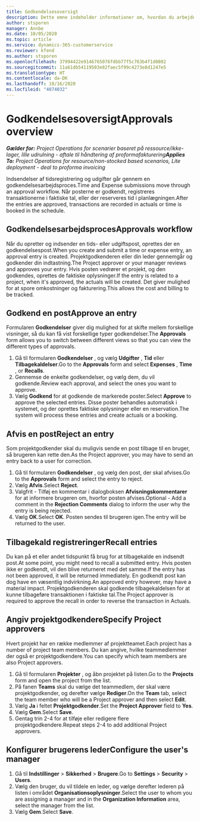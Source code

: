 ```yaml
---
title: Godkendelsesoversigt
description: Dette emne indeholder informationer om, hvordan du arbejder med godkendelser i Project Operations.
author: stsporen
manager: Annbe
ms.date: 10/05/2020
ms.topic: article
ms.service: dynamics-365-customerservice
ms.reviewer: kfend
ms.author: stsporen
ms.openlocfilehash: 37994422e9146765076fdbb77f5c763b4f1d0802
ms.sourcegitcommit: 11a61db54119503e82faec5f99c4273e8d1247e5
ms.translationtype: HT
ms.contentlocale: da-DK
ms.lasthandoff: 10/16/2020
ms.locfileid: "4074032"
---
```

# <a name="approvals-overview"></a><span data-ttu-id="bc21c-103">Godkendelsesoversigt</span><span class="sxs-lookup"><span data-stu-id="bc21c-103">Approvals overview</span></span>

<span data-ttu-id="bc21c-104">_**Gælder for:** Project Operations for scenarier baseret på ressource/ikke-lager, lille udrulning - aftale til håndtering af proformafakturering_</span><span class="sxs-lookup"><span data-stu-id="bc21c-104">_**Applies To:** Project Operations for resource/non-stocked based scenarios, Lite deployment - deal to proforma invoicing_</span></span>

<span data-ttu-id="bc21c-105">Indsendelser af tidsregistrering og udgifter går gennem en godkendelsesarbejdsproces.</span><span class="sxs-lookup"><span data-stu-id="bc21c-105">Time and Expense submissions move through an approval workflow.</span></span> <span data-ttu-id="bc21c-106">Når posterne er godkendt, registreres transaktionerne i faktiske tal, eller der reserveres tid i planlægningen.</span><span class="sxs-lookup"><span data-stu-id="bc21c-106">After the entries are approved, transactions are recorded in actuals or time is booked in the schedule.</span></span>

## <a name="approvals-workflow"></a><span data-ttu-id="bc21c-107">Godkendelsesarbejdsproces</span><span class="sxs-lookup"><span data-stu-id="bc21c-107">Approvals workflow</span></span>
<span data-ttu-id="bc21c-108">Når du opretter og indsender en tids- eller udgiftspost, oprettes der en godkendelsespost.</span><span class="sxs-lookup"><span data-stu-id="bc21c-108">When you create and submit a time or expense entry, an approval entry is created.</span></span> <span data-ttu-id="bc21c-109">Projektgodkenderen eller din leder gennemgår og godkender din indtastning.</span><span class="sxs-lookup"><span data-stu-id="bc21c-109">The Project approver or your manager reviews and approves your entry.</span></span> <span data-ttu-id="bc21c-110">Hvis posten vedrører et projekt, og den godkendes, oprettes de faktiske oplysninger.</span><span class="sxs-lookup"><span data-stu-id="bc21c-110">If the entry is related to a project, when it's approved, the actuals will be created.</span></span> <span data-ttu-id="bc21c-111">Det giver mulighed for at spore omkostninger og fakturering.</span><span class="sxs-lookup"><span data-stu-id="bc21c-111">This allows the cost and billing to be tracked.</span></span> 

## <a name="approve-an-entry"></a><span data-ttu-id="bc21c-112">Godkend en post</span><span class="sxs-lookup"><span data-stu-id="bc21c-112">Approve an entry</span></span>
<span data-ttu-id="bc21c-113">Formularen **Godkendelser** giver dig mulighed for at skifte mellem forskellige visninger, så du kan få vist forskellige typer godkendelser.</span><span class="sxs-lookup"><span data-stu-id="bc21c-113">The **Approvals** form allows you to switch between different views so that you can view the different types of approvals.</span></span>
  
1. <span data-ttu-id="bc21c-114">Gå til formularen **Godkendelser** , og vælg **Udgifter** , **Tid** eller **Tilbagekaldelser**.</span><span class="sxs-lookup"><span data-stu-id="bc21c-114">Go to the **Approvals** form and select **Expenses** , **Time** , or **Recalls**.</span></span>
2. <span data-ttu-id="bc21c-115">Gennemse de enkelte godkendelser, og vælg dem, du vil godkende.</span><span class="sxs-lookup"><span data-stu-id="bc21c-115">Review each approval, and select the ones you want to approve.</span></span>
3. <span data-ttu-id="bc21c-116">Vælg **Godkend** for at godkende de markerede poster.</span><span class="sxs-lookup"><span data-stu-id="bc21c-116">Select **Approve** to approve the selected entries.</span></span>
<span data-ttu-id="bc21c-117">Disse poster behandles automatisk i systemet, og der oprettes faktiske oplysninger eller en reservation.</span><span class="sxs-lookup"><span data-stu-id="bc21c-117">The system will process these entries and create actuals or a booking.</span></span>

## <a name="reject-an-entry"></a><span data-ttu-id="bc21c-118">Afvis en post</span><span class="sxs-lookup"><span data-stu-id="bc21c-118">Reject an entry</span></span>
<span data-ttu-id="bc21c-119">Som projektgodkender skal du muligvis sende en post tilbage til en bruger, så brugeren kan rette den.</span><span class="sxs-lookup"><span data-stu-id="bc21c-119">As the Project approver, you may have to send an entry back to a user for correction.</span></span>
  
1. <span data-ttu-id="bc21c-120">Gå til formularen **Godkendelser** , og vælg den post, der skal afvises.</span><span class="sxs-lookup"><span data-stu-id="bc21c-120">Go to the **Approvals** form and select the entry to reject.</span></span> 
2. <span data-ttu-id="bc21c-121">Vælg **Afvis**.</span><span class="sxs-lookup"><span data-stu-id="bc21c-121">Select **Reject**.</span></span>
3. <span data-ttu-id="bc21c-122">Valgfrit - Tilføj en kommentar i dialogboksen **Afvisningskommentarer** for at informere brugeren om, hvorfor posten afvises.</span><span class="sxs-lookup"><span data-stu-id="bc21c-122">Optional - Add a comment in the **Rejection Comments** dialog to inform the user why the entry is being rejected.</span></span>
4. <span data-ttu-id="bc21c-123">Vælg **OK**.</span><span class="sxs-lookup"><span data-stu-id="bc21c-123">Select **OK**.</span></span> <span data-ttu-id="bc21c-124">Posten sendes til brugeren igen.</span><span class="sxs-lookup"><span data-stu-id="bc21c-124">The entry will be returned to the user.</span></span>
  
## <a name="recall-entries"></a><span data-ttu-id="bc21c-125">Tilbagekald registreringer</span><span class="sxs-lookup"><span data-stu-id="bc21c-125">Recall entries</span></span>
<span data-ttu-id="bc21c-126">Du kan på et eller andet tidspunkt få brug for at tilbagekalde en indsendt post.</span><span class="sxs-lookup"><span data-stu-id="bc21c-126">At some point, you might need to recall a submitted entry.</span></span> <span data-ttu-id="bc21c-127">Hvis posten ikke er godkendt, vil den blive returneret med det samme.</span><span class="sxs-lookup"><span data-stu-id="bc21c-127">If the entry has not been approved, it will be returned immediately.</span></span> <span data-ttu-id="bc21c-128">En godkendt post kan dog have en væsentlig indvirkning.</span><span class="sxs-lookup"><span data-stu-id="bc21c-128">An approved entry however, may have a material impact.</span></span> <span data-ttu-id="bc21c-129">Projektgodkenderen skal godkende tilbagekaldelsen for at kunne tilbageføre transaktionen i faktiske tal.</span><span class="sxs-lookup"><span data-stu-id="bc21c-129">The Project approver is required to approve the recall in order to reverse the transaction in Actuals.</span></span>

## <a name="specify-project-approvers"></a><span data-ttu-id="bc21c-130">Angiv projektgodkendere</span><span class="sxs-lookup"><span data-stu-id="bc21c-130">Specify Project approvers</span></span>
<span data-ttu-id="bc21c-131">Hvert projekt har en række medlemmer af projektteamet.</span><span class="sxs-lookup"><span data-stu-id="bc21c-131">Each project has a number of project team members.</span></span> <span data-ttu-id="bc21c-132">Du kan angive, hvilke teammedlemmer der også er projektgodkendere.</span><span class="sxs-lookup"><span data-stu-id="bc21c-132">You can specify which team members are also Project approvers.</span></span>

1. <span data-ttu-id="bc21c-133">Gå til formularen **Projekter** , og åbn projektet på listen.</span><span class="sxs-lookup"><span data-stu-id="bc21c-133">Go to the **Projects** form and open the project from the list.</span></span>
2. <span data-ttu-id="bc21c-134">På fanen **Teams** skal du vælge det teammedlem, der skal være projektgodkender, og derefter vælge **Rediger**.</span><span class="sxs-lookup"><span data-stu-id="bc21c-134">On the **Team** tab, select the team member who will be a Project approver and then select **Edit**.</span></span>
3. <span data-ttu-id="bc21c-135">Vælg **Ja** i feltet **Projektgodkender**.</span><span class="sxs-lookup"><span data-stu-id="bc21c-135">Set the **Project Approver** field to **Yes**.</span></span>
4. <span data-ttu-id="bc21c-136">Vælg **Gem**.</span><span class="sxs-lookup"><span data-stu-id="bc21c-136">Select **Save**.</span></span>
5. <span data-ttu-id="bc21c-137">Gentag trin 2-4 for at tilføje eller redigere flere projektgodkendere.</span><span class="sxs-lookup"><span data-stu-id="bc21c-137">Repeat steps 2-4 to add additional Project approvers.</span></span>

## <a name="configure-the-users-manager"></a><span data-ttu-id="bc21c-138">Konfigurer brugerens leder</span><span class="sxs-lookup"><span data-stu-id="bc21c-138">Configure the user's manager</span></span>

1. <span data-ttu-id="bc21c-139">Gå til **Indstillinger** > **Sikkerhed** > **Brugere**.</span><span class="sxs-lookup"><span data-stu-id="bc21c-139">Go to **Settings** > **Security** > **Users**.</span></span>
2. <span data-ttu-id="bc21c-140">Vælg den bruger, du vil tildele en leder, og vælge derefter lederen på listen i området **Organisationsoplysninger**.</span><span class="sxs-lookup"><span data-stu-id="bc21c-140">Select the user to whom you are assigning a manager and in the **Organization Information** area, select the manager from the list.</span></span> 
3. <span data-ttu-id="bc21c-141">Vælg **Gem**.</span><span class="sxs-lookup"><span data-stu-id="bc21c-141">Select **Save**.</span></span>


